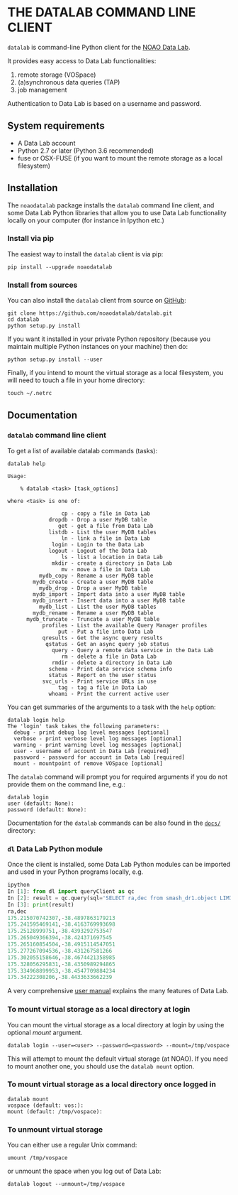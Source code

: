 # THE DATALAB COMMAND LINE CLIENT

``datalab`` is command-line Python client for the [NOAO Data Lab](https://datalab.noao.edu).

It provides easy access to Data Lab functionalities:

1. remote storage (VOSpace)
1. (a)synchronous data queries (TAP)
1. job management

Authentication to Data Lab is based on a username and password.


## System requirements

* A Data Lab account
* Python 2.7 or later (Python 3.6 recommended)
* fuse or OSX-FUSE (if you want to mount the remote storage as a local filesystem)


## Installation

The ``noaodatalab`` package installs the ``datalab`` command line
client, and some Data Lab Python libraries that allow you to use Data
Lab functionality locally on your computer (for instance in Ipython
etc.)

### Install via pip

The easiest way to install the ``datalab`` client is via pip:

```
pip install --upgrade noaodatalab
```

### Install from sources

You can also install the ``datalab`` client from source on
[GitHub](https://github.com/noaodatalab/datalab.git):

```
git clone https://github.com/noaodatalab/datalab.git
cd datalab
python setup.py install
```

If you want it installed in your private Python repository (because
you maintain multiple Python instances on your machine) then do:

```
python setup.py install --user
```

Finally, if you intend to mount the virtual storage as a local
filesystem, you will need to touch a file in your home directory:

```
touch ~/.netrc
```
## Documentation

### ``datalab`` command line client

To get a list of available datalab commands (tasks):

```
datalab help

Usage:

    % datalab <task> [task_options]

where <task> is one of:

                 cp - copy a file in Data Lab
             dropdb - Drop a user MyDB table
                get - get a file from Data Lab
             listdb - List the user MyDB tables
                 ln - link a file in Data Lab
              login - Login to the Data Lab
             logout - Logout of the Data Lab
                 ls - list a location in Data Lab
              mkdir - create a directory in Data Lab
                 mv - move a file in Data Lab
          mydb_copy - Rename a user MyDB table
        mydb_create - Create a user MyDB table
          mydb_drop - Drop a user MyDB table
        mydb_import - Import data into a user MyDB table
        mydb_insert - Insert data into a user MyDB table
          mydb_list - List the user MyDB tables
        mydb_rename - Rename a user MyDB table
      mydb_truncate - Truncate a user MyDB table
           profiles - List the available Query Manager profiles
                put - Put a file into Data Lab
           qresults - Get the async query results
            qstatus - Get an async query job status
              query - Query a remote data service in the Data Lab
                 rm - delete a file in Data Lab
              rmdir - delete a directory in Data Lab
             schema - Print data service schema info
             status - Report on the user status
           svc_urls - Print service URLs in use
                tag - tag a file in Data Lab
             whoami - Print the current active user
```

You can get summaries of the arguments to a task with the ``help``
option:

```
datalab login help
The 'login' task takes the following parameters:
  debug - print debug log level messages [optional]
  verbose - print verbose level log messages [optional]
  warning - print warning level log messages [optional]
  user - username of account in Data Lab [required]
  password - password for account in Data Lab [required]
  mount - mountpoint of remove VOSpace [optional]
```

The ``datalab`` command will prompt you for required arguments if you do not
provide them on the command line, e.g.:

```
datalab login
user (default: None):
password (default: None):
```

Documentation for the ``datalab`` commands can be also found in the
[``docs/``](github.com/noaodatalab/datalab/tree/master/docs)
directory:

### ``dl`` Data Lab Python module

Once the client is installed, some Data Lab Python modules can be
imported and used in your Python programs locally, e.g.

```python
ipython
In [1]: from dl import queryClient as qc
In [2]: result = qc.query(sql='SELECT ra,dec from smash_dr1.object LIMIT 10')
In [3]: print(result)
ra,dec
175.215070742307,-38.4897863179213
175.241595469141,-38.4163769993698
175.25128999751,-38.4393292753547
175.265049366394,-38.424371697545
175.265160854504,-38.4915114547051
175.277267094536,-38.431267581266
175.302055158646,-38.4674421358985
175.328056295831,-38.4350989294865
175.334968899953,-38.4547709884234
175.34222308206,-38.4433633662239
```

A very comprehensive [user
manual](https://datalab.noao.edu/docs/manual/) explains the many
features of Data Lab.
  
### To mount virtual storage as a local directory at login

You can mount the virtual storage as a local directory at login by
using the optional <i>mount</i> argument. 

```
datalab login --user=<user> --password=<password> --mount=/tmp/vospace
```

This will attempt to mount the default virtual storage (at NOAO). If
you need to mount another one, you should use the ``datalab mount`` option.

### To mount virtual storage as a local directory once logged in

```
datalab mount
vospace (default: vos:):
mount (default: /tmp/vospace):
```

### To unmount virtual storage

You can either use a regular Unix command:

```
umount /tmp/vospace
```

or unmount the space when you log out of Data Lab:

```
datalab logout --unmount=/tmp/vospace
```
